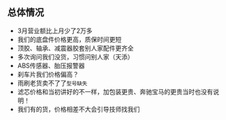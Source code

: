## 总体情况
* 3月营业额比上月少了2万多
* 我们的底盘件价格更高，质保时间更短
* 顶胶、轴承、减震器胶套别人家配件更齐全
* 多次询问我们没货，习惯问别人家（天添）
* ABS传感器、胎压报警器
* 刹车片我们价格偏高？
* 雨刷老货卖不了了`型号缺失`
* 滤芯价格和当初讲好的不一样，加包装更贵、奔驰宝马的更贵当时也没有说明！
* 我们有的货，价格相差不大会引导技师找我们